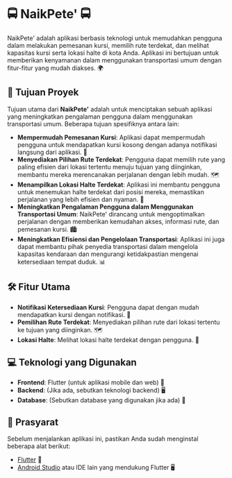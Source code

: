 # 🚍 NaikPete' 🚍

NaikPete' adalah aplikasi berbasis teknologi untuk memudahkan pengguna dalam melakukan pemesanan kursi, memilih rute terdekat, dan melihat kapasitas kursi serta lokasi halte di kota Anda. Aplikasi ini bertujuan untuk memberikan kenyamanan dalam menggunakan transportasi umum dengan fitur-fitur yang mudah diakses. 🌍

## 🎯 Tujuan Proyek
Tujuan utama dari **NaikPete'** adalah untuk menciptakan sebuah aplikasi yang meningkatkan pengalaman pengguna dalam menggunakan transportasi umum. Beberapa tujuan spesifiknya antara lain:

- **Mempermudah Pemesanan Kursi**: Aplikasi dapat mempermudah pengguna untuk mendapatkan kursi kosong dengan adanya notifikasi langsung dari aplikasi. 🎫
- **Menyediakan Pilihan Rute Terdekat**: Pengguna dapat memilih rute yang paling efisien dari lokasi tertentu menuju tujuan yang diinginkan, membantu mereka merencanakan perjalanan dengan lebih mudah. 🗺️
- **Menampilkan Lokasi Halte Terdekat**: Aplikasi ini membantu pengguna untuk menemukan halte terdekat dari posisi mereka, memastikan perjalanan yang lebih efisien dan nyaman. 🛑
- **Meningkatkan Pengalaman Pengguna dalam Menggunakan Transportasi Umum**: NaikPete' dirancang untuk mengoptimalkan perjalanan dengan memberikan kemudahan akses, informasi rute, dan pemesanan kursi. 🏙️
- **Meningkatkan Efisiensi dan Pengelolaan Transportasi**: Aplikasi ini juga dapat membantu pihak penyedia transportasi dalam mengelola kapasitas kendaraan dan mengurangi ketidakpastian mengenai ketersediaan tempat duduk. 📊

## 🛠️ Fitur Utama
- **Notifikasi Ketersediaan Kursi**: Pengguna dapat dengan mudah mendapatkan kursi dengan notifikasi. 🎫
- **Pemilihan Rute Terdekat**: Menyediakan pilihan rute dari lokasi tertentu ke tujuan yang diinginkan. 🗺️
- **Lokasi Halte**: Melihat lokasi halte terdekat dengan pengguna. 🛑

## 💻 Teknologi yang Digunakan
- **Frontend**: Flutter (untuk aplikasi mobile dan web) 📱
- **Backend**: (Jika ada, sebutkan teknologi backend) 🖥️
- **Database**: (Sebutkan database yang digunakan jika ada) 💾

## 📝 Prasyarat
Sebelum menjalankan aplikasi ini, pastikan Anda sudah menginstal beberapa alat berikut:
- [Flutter](https://flutter.dev/docs/get-started/install) 🚀
- [Android Studio](https://developer.android.com/studio) atau IDE lain yang mendukung Flutter 🖥️


